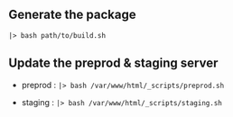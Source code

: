 ## Generate the package

`|> bash path/to/build.sh`

## Update the preprod & staging server

- preprod : `|> bash /var/www/html/_scripts/preprod.sh`

- staging : `|> bash /var/www/html/_scripts/staging.sh`
